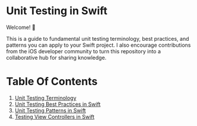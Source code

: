 # Unit Testing in Swift

Welcome! 👋

This is a guide to fundamental unit testing terminology, best practices, and patterns you can apply to your Swift project. 
I also encourage contributions from the iOS developer community to turn this repository into a collaborative hub for sharing knowledge.

# Table Of Contents
1. <a href="Unit Testing Terminology.md">Unit Testing Terminology</a>
1. <a href="Unit Testing Best Practices in Swift.md">Unit Testing Best Practices in Swift</a>
1. <a href="Unit Testing Patterns in Swift.md">Unit Testing Patterns in Swift</a>
1. <a href="Testing View Controllers in Swift.md">Testing View Controllers in Swift</a>
